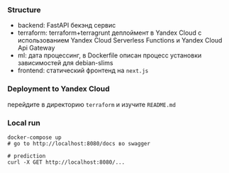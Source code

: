 ### Structure
- backend: FastAPI бекэнд сервис
- terraform: terraform+terragrunt деплоймент в Yandex Cloud с использованием
Yandex Cloud Serverless Functions и Yandex Cloud Api Gateway
- ml: дата процессинг, в Dockerfile описан процесс установки зависимостей для debian-slims
- frontend: статический фронтенд на `next.js`

### Deployment to Yandex Cloud
перейдите в директорию `terraform` и изучите `README.md`

### Local run
```shell
docker-compose up
# go to http://localhost:8080/docs во swagger

# prediction
curl -X GET http://localhost:8080/...
```
